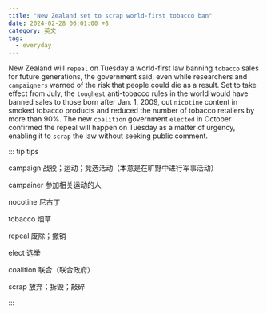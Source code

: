 ```yaml
---
title: "New Zealand set to scrap world-first tobacco ban"
date: 2024-02-28 06:01:00 +8
category: 英文
tag:
  - everyday
---
```


New Zealand will `repeal` on Tuesday a world-first law banning `tobacco` sales for future generations, the government said, even while researchers and `campaigners` warned of the risk that people could die as a result. Set to take effect from July, the `toughest` anti-tobacco rules in the world would have banned sales to those born after Jan. 1, 2009, cut `nicotine` content in smoked tobacco products and reduced the number of tobacco retailers by more than 90%. The new `coalition` government `elected` in October confirmed the repeal will happen on Tuesday as a matter of urgency, enabling it to `scrap` the law without seeking public comment.

::: tip tips

campaign 战役；运动；竞选活动（本意是在旷野中进行军事活动）

campainer 参加相关运动的人

nocotine 尼古丁

tobacco 烟草

repeal 废除；撤销

elect 选举

coalition 联合（联合政府）

scrap 放弃；拆毁；敲碎

:::

